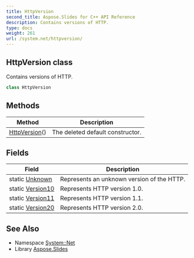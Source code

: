 ```yaml
---
title: HttpVersion
second_title: Aspose.Slides for C++ API Reference
description: Contains versions of HTTP.
type: docs
weight: 261
url: /system.net/httpversion/
---
```

## HttpVersion class


Contains versions of HTTP.

```cpp
class HttpVersion
```

## Methods

| Method | Description |
| --- | --- |
|  [HttpVersion](./httpversion/)() | The deleted default constructor. |
## Fields

| Field | Description |
| --- | --- |
| static [Unknown](./unknown/) | Represents an unknown version of the HTTP. |
| static [Version10](./version10/) | Represents HTTP version 1.0. |
| static [Version11](./version11/) | Represents HTTP version 1.1. |
| static [Version20](./version20/) | Represents HTTP version 2.0. |
## See Also

* Namespace [System::Net](../)
* Library [Aspose.Slides](../../)